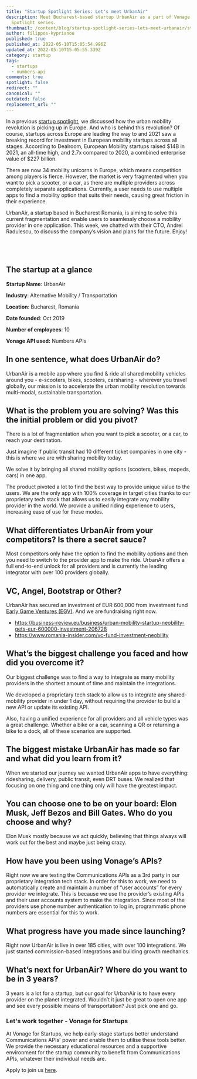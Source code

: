 ```yaml
---
title: "Startup Spotlight Series: Let's meet UrbanAir"
description: Meet Bucharest-based startup UrbanAir as a part of Vonage Startup
  Spotlight series.
thumbnail: /content/blog/startup-spotlight-series-lets-meet-urbanair/startups_urbanair.png
author: filippos-kyprianou
published: true
published_at: 2022-05-10T15:05:54.996Z
updated_at: 2022-05-10T15:05:55.339Z
category: startup
tags:
  - startups
  - numbers-api
comments: true
spotlight: false
redirect: ""
canonical: ""
outdated: false
replacement_url: ""
---
```

In a previous [startup spotlight](https://developer.vonage.com/blog/21/10/21/startup-spotlight-series-lets-meet-beebee), we discussed how the urban mobility revolution is picking up in Europe. And who is behind this revolution? Of course, startups across Europe are leading the way to and 2021 saw a breaking record for investment in European mobility startups across all stages. According to Dealroom, European Mobility startups raised $14B in 2021, an all-time high, and 2.7x compared to 2020, a combined enterprise value of $227 billion.

There are now 34 mobility unicorns in Europe, which means competition among players is fierce. However, the market is very fragmented when you want to pick a scooter, or a car, as there are multiple providers across completely separate applications. Currently, a user needs to use multiple apps to find a mobility option that suits their needs, causing great friction in their experience.

UrbanAir, a startup based in Bucharest Romania, is aiming to solve this current fragmentation and enable users to seamlessly choose a mobility provider in one application. This week, we chatted with their CTO, Andrei Radulescu, to discuss the company’s vision and plans for the future. Enjoy!

##  

## The startup at a glance

**Startup Name**: UrbanAir

**Industry**: Alternative Mobility / Transportation

**Location**: Bucharest, Romania

**Date founded**: Oct 2019

**Number of employees**: 10

**Vonage API used:** Numbers APIs

## In one sentence, what does UrbanAir do?

UrbanAir is a mobile app where you find & ride all shared mobility vehicles around you - e-scooters, bikes, scooters, carsharing - wherever you travel globally, our mission is to accelerate the urban mobility revolution towards multi-modal, sustainable transportation.

## What is the problem you are solving? Was this the initial problem or did you pivot?

There is a lot of fragmentation when you want to pick a scooter, or a car, to reach your destination.

Just imagine if public transit had 10 different ticket companies in one city - this is where we are with sharing mobility today.

We solve it by bringing all shared mobility options (scooters, bikes, mopeds, cars) in one app.

The product pivoted a lot to find the best way to provide unique value to the users. We are the only app with 100% coverage in target cities thanks to our proprietary tech stack that allows us to easily integrate any mobility provider in the world. We provide a unified riding experience to users, increasing ease of use for these modes.

## What differentiates UrbanAir from your competitors? Is there a secret sauce?

Most competitors only have the option to find the mobility options and then you need to switch to the provider app to make the ride. UrbanAir offers a full end-to-end unlock for all providers and is currently the leading integrator with over 100 providers globally.

## VC, Angel, Bootstrap or Other?

UrbanAir has secured an investment of EUR 600,000 from investment fund [Early Game Ventures (EGV)](https://earlygame.vc). And we are fundraising right now.

* <https://business-review.eu/business/urban-mobility-startup-neobility-gets-eur-600000-investment-206728>
* <https://www.romania-insider.com/vc-fund-investment-neobility>

## What’s the biggest challenge you faced and how did you overcome it?

Our biggest challenge was to find a way to integrate as many mobility providers in the shortest amount of time and maintain the integrations.

We developed a proprietary tech stack to allow us to integrate any shared-mobility provider in under 1 day, without requiring the provider to build a new API or update its existing API.

Also, having a unified experience for all providers and all vehicle types was a great challenge. Whether a bike or a car, scanning a QR or returning a bike to a dock, all of these scenarios are supported.

## The biggest mistake UrbanAir has made so far and what did you learn from it?

When we started our journey we wanted UrbanAir apps to have everything: ridesharing, delivery, public transit, even DRT buses. We realized that focusing on one thing and one thing only will have the greatest impact.

## You can choose one to be on your board: Elon Musk, Jeff Bezos and Bill Gates. Who do you choose and why? 

Elon Musk mostly because we act quickly, believing that things always will work out for the best and maybe just being crazy.

## How have you been using Vonage’s APIs?

Right now we are testing the Communications APIs as a 3rd party in our proprietary integration tech stack. In order for this to work, we need to automatically create and maintain a number of “user accounts” for every provider we integrate. This is because we use the provider’s existing APIs and their user accounts system to make the integration. Since most of the providers use phone number authentication to log in, programmatic phone numbers are essential for this to work.

## What progress have you made since launching? 

Right now UrbanAir is live in over 185 cities, with over 100 integrations. We just started commission-based integrations and building growth mechanics.

## What’s next for UrbanAir? Where do you want to be in 3 years?

3 years is a lot for a startup, but our goal for UrbanAir is to have every provider on the planet integrated. Wouldn’t it just be great to open one app and see every possible means of transportation? Just pick one and go.

### Let's work together - Vonage for Startups

At Vonage for Startups, we help early-stage startups better understand Communications APIs' power and enable them to utilise these tools better. We provide the necessary educational resources and a supportive environment for the startup community to benefit from Communications APIs, whatever their individual needs are.

Apply to join us [here](https://vonage.dev/3d093hA).